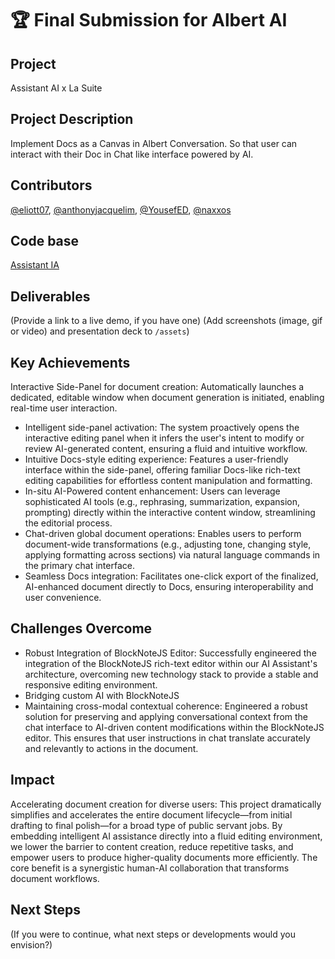 # 🏆 Final Submission for Albert AI

## Project
Assistant AI x La Suite

## Project Description
Implement Docs as a Canvas in Albert Conversation. So that user can interact with their Doc in Chat like interface powered by AI.


## Contributors
<a href="https://github.com/eliott07">@eliott07</a>, <a href="https://github.com/anthonyjacquelim">@anthonyjacquelim</a>, <a href="https://github.com/YousefED
">@YousefED</a>, <a href="https://github.com/naxxos">@naxxos</a>

## Code base
[Assistant IA](https://github.com/etalab-ia/albert-conversation/tree/hackathon)

## Deliverables 
(Provide a link to a live demo, if you have one)
(Add screenshots (image, gif or video) and presentation deck to `/assets`)

## Key Achievements
Interactive Side-Panel for document creation: Automatically launches a dedicated, editable window when document generation is initiated, enabling real-time user interaction.

- Intelligent side-panel activation: The system proactively opens the interactive editing panel when it infers the user's intent to modify or review AI-generated content, ensuring a fluid and intuitive workflow.
- Intuitive Docs-style editing experience: Features a user-friendly interface within the side-panel, offering familiar Docs-like rich-text editing capabilities for effortless content manipulation and formatting.
- In-situ AI-Powered content enhancement: Users can leverage sophisticated AI tools (e.g., rephrasing, summarization, expansion, prompting) directly within the interactive content window, streamlining the editorial process.
- Chat-driven global document operations: Enables users to perform document-wide transformations (e.g., adjusting tone, changing style, applying formatting across sections) via natural language commands in the primary chat interface.
- Seamless Docs integration: Facilitates one-click export of the finalized, AI-enhanced document directly to Docs, ensuring interoperability and user convenience.

## Challenges Overcome
- Robust Integration of BlockNoteJS Editor: Successfully engineered the integration of the BlockNoteJS rich-text editor within our AI Assistant's architecture, overcoming new technology stack to provide a stable and responsive editing environment.
- Bridging custom AI with BlockNoteJS
- Maintaining cross-modal contextual coherence: Engineered a robust solution for preserving and applying conversational context from the chat interface to AI-driven content modifications within the BlockNoteJS editor. This ensures that user instructions in chat translate accurately and relevantly to actions in the document.

## Impact
Accelerating document creation for diverse users: This project dramatically simplifies and accelerates the entire document lifecycle—from initial drafting to final polish—for a broad type of public servant jobs. By embedding intelligent AI assistance directly into a fluid editing environment, we lower the barrier to content creation, reduce repetitive tasks, and empower users to produce higher-quality documents more efficiently. The core benefit is a synergistic human-AI collaboration that transforms document workflows.

## Next Steps
(If you were to continue, what next steps or developments would you envision?)
